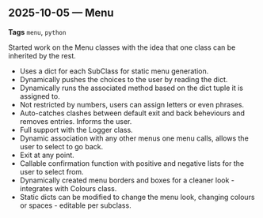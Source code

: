 ## 2025-10-05 — Menu ##


**Tags** 
`menu`, `python`

Started work on the Menu classes with the idea that one class can be inherited by the rest.
- Uses a dict for each SubClass for static menu generation.
- Dynamically pushes the choices to the user by reading the dict.
- Dynamically runs the associated method based on the dict tuple it is assigned to.
- Not restricted by numbers, users can assign letters or even phrases.
- Auto-catches clashes between default exit and back beheviours and removes entries. Informs the user.
- Full support with the Logger class.
- Dynamic association with any other menus one menu calls, allows the user to select to go back.
- Exit at any point.
- Callable confirmation function with positive and negative lists for the user to select from.
- Dynamically created menu borders and boxes for a cleaner look - integrates with Colours class.
- Static dicts can be modified to change the menu look, changing colours or spaces - editable per subclass.